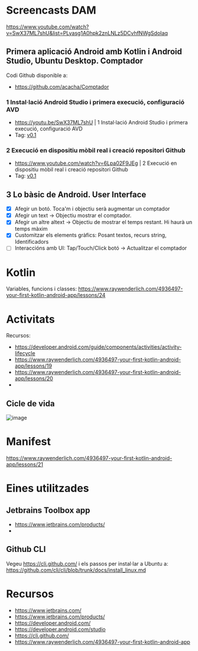 # Screencasts DAM

https://www.youtube.com/watch?v=SwX37ML7shU&list=PLyasg1A0hpk2znLNLz5DCvhfNWgSdoIaq

## Primera aplicació Android amb Kotlin i Android Studio, Ubuntu Desktop. Comptador

Codi Github disponible a:
- https://github.com/acacha/Comptador

### 1 Instal·lació Android Studio i primera execució, configuració AVD
- https://youtu.be/SwX37ML7shU | 1 Instal·lació Android Studio i primera execució, configuració AVD
- Tag: [v0.1](https://github.com/acacha/Comptador/tree/v0.1)

### 2 Execució en dispositiu mòbil real i creació repositori Github
- https://www.youtube.com/watch?v=6Lpa02F9JEg | 2 Execució en dispositiu mòbil real i creació repositori Github
- Tag: [v0.1](https://github.com/acacha/Comptador/tree/v0.1)

## 3 Lo bàsic de Android. User Interface

- [X] Afegir un botó. Toca'm i objectiu serà augmentar un comptador
- [X] Afegir un text -> Objectiu mostrar el comptador.
- [X] Afegir un altre altext -> Objectiu de mostrar el temps restant. Hi haurà un temps màxim
- [X] Customitzar els elements gràfics: Posant textos, recurs string, Identificadors
- [ ] Interaccións amb UI: Tap/Touch/Click botó -> Actualitzar el comptador

# Kotlin

Variables, funcions i classes: https://www.raywenderlich.com/4936497-your-first-kotlin-android-app/lessons/24

# Activitats

Recursos:
- https://developer.android.com/guide/components/activities/activity-lifecycle
- https://www.raywenderlich.com/4936497-your-first-kotlin-android-app/lessons/19
- https://www.raywenderlich.com/4936497-your-first-kotlin-android-app/lessons/20
-
## Cicle de vida

![image](https://user-images.githubusercontent.com/4015406/136361713-3bde1a2a-cf84-41b8-a974-be9becab5d61.png)

# Manifest

https://www.raywenderlich.com/4936497-your-first-kotlin-android-app/lessons/21

# Eines utilitzades

## Jetbrains Toolbox app

- https://www.jetbrains.com/products/
- 
## Github CLI

Vegeu https://cli.github.com/ i els passos per instal·lar a Ubuntu a: https://github.com/cli/cli/blob/trunk/docs/install_linux.md

# Recursos

- https://www.jetbrains.com/
- https://www.jetbrains.com/products/
- https://developer.android.com/
- https://developer.android.com/studio
- https://cli.github.com/
- https://www.raywenderlich.com/4936497-your-first-kotlin-android-app
